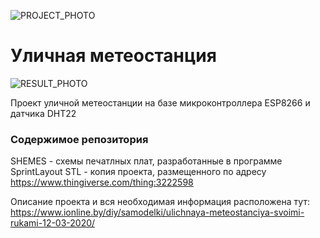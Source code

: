 ![PROJECT_PHOTO](https://www.ionline.by/promo/logo/git-logo.png)

# Уличная метеостанция

![RESULT_PHOTO](https://static.ionline.by/2020/03/IONLINE.BY-OUTDOOR_METEOSTATION-0020.jpeg)

Проект уличной метеостанции на базе микроконтроллера ESP8266 и датчика DHT22

### Содержимое репозитория

SHEMES - схемы печатлных плат, разработанные в программе SprintLayout
STL - копия проекта, размещенного по адресу https://www.thingiverse.com/thing:3222598

Описание проекта и вся необходимая информация расположена тут: https://www.ionline.by/diy/samodelki/ulichnaya-meteostanciya-svoimi-rukami-12-03-2020/